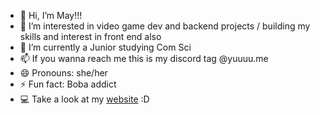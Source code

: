 - 👋 Hi, I’m May!!!
- 👀 I’m interested in video game dev and backend projects / building my skills and interest in front end also
- 🌱 I’m currently a Junior studying Com Sci
- 📫 If you wanna reach me this is my discord tag @yuuuu.me 
- 😄 Pronouns: she/her
- ⚡ Fun fact: Boba addict
- 💻 Take a look at my [website](https://saltypineapple00.github.io/landing-page/index.html) :D 

<!---
saltypineapple00/saltypineapple00 is a ✨ special ✨ repository because its `README.md` (this file) appears on your GitHub profile.
You can click the Preview link to take a look at your changes.
--->
